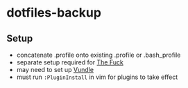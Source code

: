 # dotfiles-backup

## Setup
- concatenate .profile onto existing .profile or .bash\_profile
- separate setup required for [The Fuck](https://github.com/nvbn/thefuck)
- may need to set up [Vundle](https://github.com/VundleVim/Vundle.vim)
- must run `:PluginInstall` in vim for plugins to take effect

